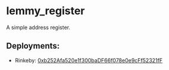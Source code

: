 # lemmy_register

 A simple address register.

## Deployments:

- Rinkeby: [0xb252Afa520e1f300baDF66f078e0e9cFf52321fF](https://rinkeby.etherscan.io/address/0xb252Afa520e1f300baDF66f078e0e9cFf52321fF#code)
